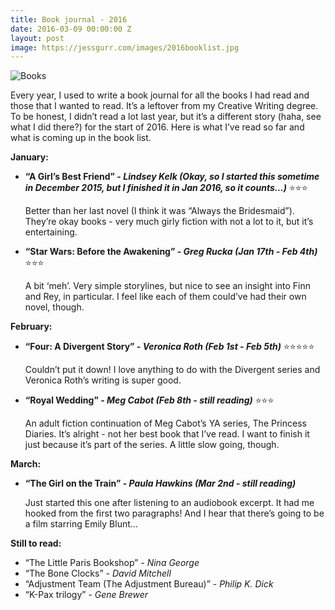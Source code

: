 ```yaml
---
title: Book journal - 2016
date: 2016-03-09 00:00:00 Z
layout: post
image: https://jessgurr.com/images/2016booklist.jpg
---
```


![Books]({{site.baseurl}}/images/2016booklist.jpg)

Every year, I used to write a book journal for all the books I had read and those that I wanted to read. It’s a leftover from my Creative Writing degree. To be honest, I didn’t read a lot last year, but it’s a different story (haha, see what I did there?) for the start of 2016. Here is what I’ve read so far and what is coming up in the book list.

<!--more-->

**January:**

- **“A Girl’s Best Friend” - _Lindsey Kelk (Okay, so I started this sometime in December 2015, but I finished it in Jan 2016, so it counts...)_** :star::star::star:

  Better than her last novel (I think it was “Always the Bridesmaid”). They’re okay books - very much girly fiction with not a lot to it, but it’s entertaining.
- **“Star Wars: Before the Awakening” - _Greg Rucka (Jan 17th - Feb 4th)_** :star::star::star:
  
  A bit ‘meh’. Very simple storylines, but nice to see an insight into Finn and Rey, in particular. I feel like each of them could’ve had their own novel, though.

**February:**

- **“Four: A Divergent Story” - _Veronica Roth (Feb 1st - Feb 5th)_** :star::star::star::star::star:

  Couldn’t put it down! I love anything to do with the Divergent series and Veronica Roth’s writing is super good.
- **“Royal Wedding” - _Meg Cabot (Feb 8th - still reading)_** :star::star::star:

  An adult fiction continuation of Meg Cabot’s YA series, The Princess Diaries. It’s alright - not her best book that I’ve read. I want to finish it just because it’s part of the series. A little slow going, though.

**March:**

- **“The Girl on the Train” - _Paula Hawkins (Mar 2nd - still reading)_**

  Just started this one after listening to an audiobook excerpt. It had me hooked from the first two paragraphs! And I hear that there’s going to be a film starring Emily Blunt...

**Still to read:**

- “The Little Paris Bookshop” - _Nina George_
- “The Bone Clocks” - _David Mitchell_
- “Adjustment Team (The Adjustment Bureau)” - _Philip K. Dick_
- “K-Pax trilogy” - _Gene Brewer_
